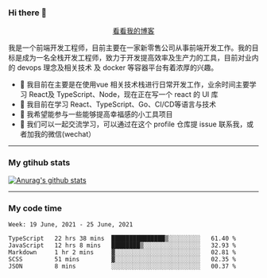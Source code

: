 ### Hi there 👋

<p align="center">
  <a href="https://real-jacket.github.io/">看看我的博客</a>
</p>

我是一个前端开发工程师，目前主要在一家新零售公司从事前端开发工作。我的目标是成为一名全栈开发工程师，致力于开发提高效率及生产力的工具，目前对业内的 devops 理念及相关技术 及 docker 等容器平台有着浓厚的兴趣。

- 🔭 我目前在主要是在使用vue 相关技术栈进行日常开发工作，业余时间主要学习 React及 TypeScript、Node，现在正在写一个 react 的 UI 库 
- 🌱 我目前在学习 React、TypeScript、Go、CI/CD等语言与技术
- 👯 我希望能参与一些能够提高幸福感的小工具项目
- 💬 我们可以一起交流学习，可以通过在这个 profile 仓库提 issue 联系我，或者加我的微信(wechat）

***

### My gtihub stats

[![Anurag's github stats](https://github-readme-stats.vercel.app/api?username=real-jacket)](https://github.com/anuraghazra/github-readme-stats)

***

### My code time

<!--START_SECTION:waka-->
```text
Week: 19 June, 2021 - 25 June, 2021

TypeScript   22 hrs 38 mins  ███████████████▒░░░░░░░░░   61.40 % 
JavaScript   12 hrs 8 mins   ████████▒░░░░░░░░░░░░░░░░   32.93 % 
Markdown     1 hr 2 mins     ▓░░░░░░░░░░░░░░░░░░░░░░░░   02.81 % 
SCSS         51 mins         ▓░░░░░░░░░░░░░░░░░░░░░░░░   02.35 % 
JSON         8 mins          ░░░░░░░░░░░░░░░░░░░░░░░░░   00.37 % 
```
<!--END_SECTION:waka-->
